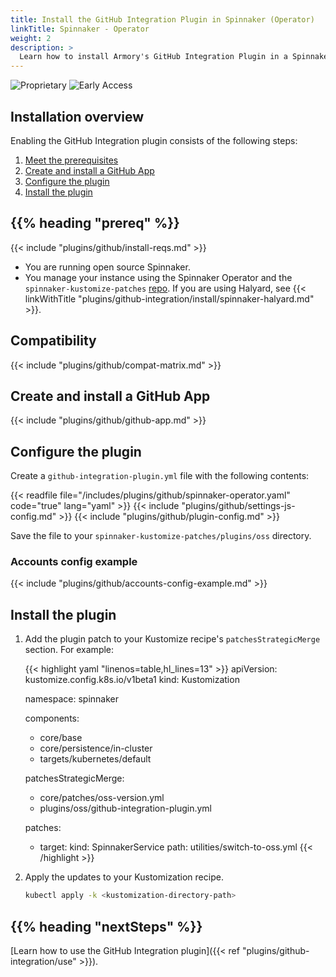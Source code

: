 ```yaml
---
title: Install the GitHub Integration Plugin in Spinnaker (Operator)
linkTitle: Spinnaker - Operator
weight: 2
description: >
  Learn how to install Armory's GitHub Integration Plugin in a Spinnaker instance managed by the Spinnaker Operator.  The GitHub Integration plugin enables enhanced Spinnaker-GitHub integration.
---
```


![Proprietary](/images/proprietary.svg) ![Early Access](/images/ea.svg)

## Installation overview

Enabling the GitHub Integration plugin consists of the following steps:

1. [Meet the prerequisites](#before-you-begin)
1. [Create and install a GitHub App](#create-and-install-a-github-app)
1. [Configure the plugin](#configure-the-plugin)
1. [Install the plugin](#install-the-plugin)

## {{% heading "prereq" %}}

{{< include "plugins/github/install-reqs.md" >}}
* You are running open source Spinnaker.
* You manage your instance using the Spinnaker Operator and the `spinnaker-kustomize-patches` [repo](https://github.com/armory/spinnaker-kustomize-patches). If you are using Halyard, see {{< linkWithTitle "plugins/github-integration/install/spinnaker-halyard.md" >}}.

## Compatibility

{{< include "plugins/github/compat-matrix.md" >}}

## Create and install a GitHub App

{{< include "plugins/github/github-app.md" >}}

## Configure the plugin

Create a `github-integration-plugin.yml` file with the following contents: 

{{< readfile file="/includes/plugins/github/spinnaker-operator.yaml" code="true" lang="yaml" >}}
{{< include "plugins/github/settings-js-config.md" >}}
{{< include "plugins/github/plugin-config.md" >}}

Save the file to your `spinnaker-kustomize-patches/plugins/oss` directory.

### Accounts config example

{{< include "plugins/github/accounts-config-example.md" >}}

## Install the plugin

1. Add the plugin patch to your Kustomize recipe's `patchesStrategicMerge` section. For example:

   {{< highlight yaml "linenos=table,hl_lines=13" >}}
   apiVersion: kustomize.config.k8s.io/v1beta1
   kind: Kustomization
   
   namespace: spinnaker
   
   components:
     - core/base
     - core/persistence/in-cluster
     - targets/kubernetes/default
   
   patchesStrategicMerge:
     - core/patches/oss-version.yml
     - plugins/oss/github-integration-plugin.yml
   
   patches:
     - target:
         kind: SpinnakerService
       path: utilities/switch-to-oss.yml
   {{< /highlight >}}

1. Apply the updates to your Kustomization recipe.

   ```bash
   kubectl apply -k <kustomization-directory-path>
   ```

## {{% heading "nextSteps" %}}

[Learn how to use the GitHub Integration plugin]({{< ref "plugins/github-integration/use" >}}).